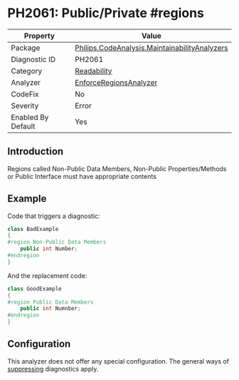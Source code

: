 # PH2061: Public/Private #regions

| Property | Value  |
|--|--|
| Package | [Philips.CodeAnalysis.MaintainabilityAnalyzers](https://www.nuget.org/packages/Philips.CodeAnalysis.MaintainabilityAnalyzers) |
| Diagnostic ID | PH2061 |
| Category  | [Readability](../Readability.md) |
| Analyzer | [EnforceRegionsAnalyzer](https://github.com/philips-software/roslyn-analyzers/blob/main/Philips.CodeAnalysis.MaintainabilityAnalyzers/Readability/EnforceRegionsAnalyzer.cs)
| CodeFix  | No |
| Severity | Error |
| Enabled By Default | Yes |

## Introduction

Regions called Non-Public Data Members, Non-Public Properties/Methods or Public Interface must have appropriate contents


## Example

Code that triggers a diagnostic:
``` cs
class BadExample
{
#region Non-Public Data Members
    public int Number;
#endregion
}

```

And the replacement code:
``` cs
class GoodExample
{
#region Public Data Members
    public int Numnber;
#endregion
}

```

## Configuration

This analyzer does not offer any special configuration. The general ways of [suppressing](https://learn.microsoft.com/en-us/dotnet/fundamentals/code-analysis/suppress-warnings) diagnostics apply.
